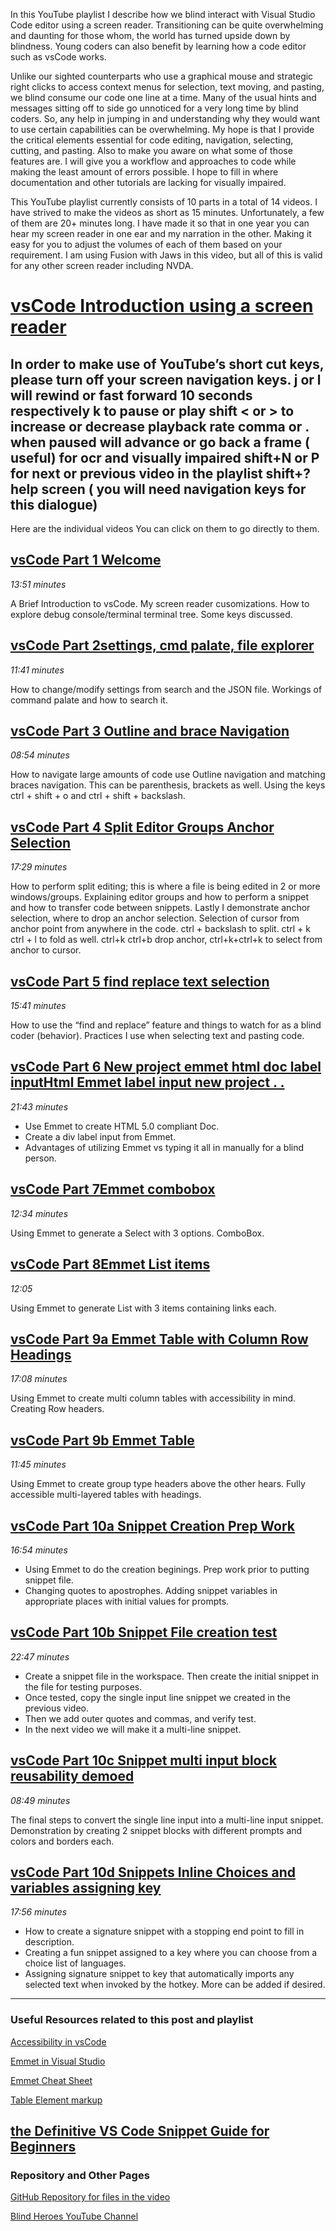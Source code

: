 In this YouTube playlist I describe how we blind interact with Visual Studio Code editor using a screen reader. Transitioning can be quite overwhelming and daunting for those whom, the world has turned upside down by blindness. Young coders can also benefit by learning how a code editor such as vsCode works.

Unlike our sighted counterparts who use a graphical mouse and strategic right clicks to access context menus for selection, text moving, and pasting, we blind consume our code one line at a time. Many of the usual hints and messages sitting off to side go unnoticed for a very long time by blind coders. So, any help in jumping in and understanding why they would want to use certain capabilities can be overwhelming. My hope is that I provide the critical elements essential for code editing, navigation, selecting, cutting, and pasting.  Also to make you aware on what some of those features are. I will give you a workflow and approaches to code while making the least amount of errors possible.  I hope to fill in where documentation and other tutorials are lacking for visually impaired.
   
This YouTube playlist currently consists of 10 parts in a total of 14 videos.  I have strived to make the videos as short as 15 minutes.  Unfortunately, a few of them are 20+ minutes long. I have made it so that in one year you can hear my screen reader in one ear and my narration in the other. Making it easy for you to adjust the volumes of each of them based on your requirement.
I am using Fusion with Jaws in this video, but all of this is valid for any other screen reader including NVDA.


[vsCode Introduction using a screen reader](https://youtube.com/playlist?list=PL8M4jaHx-cNhsqVpBztPNqgf2OHQZ57AJ)
======

In order to make use of YouTube’s short cut keys, please turn off your screen navigation keys.
j or l will rewind or fast forward 10 seconds respectively
k to pause or play
shift < or > to increase or decrease playback rate
comma or . when paused will advance or go back a frame ( useful) for ocr and visually impaired
shift+N or P for next or previous video in the playlist
shift+? help screen ( you will need navigation keys for this dialogue)
  ----

Here are the individual videos You can click on them to go directly to them.

  [vsCode Part 1 Welcome](https://youtu.be/6ZteovqUYfw)
 ----------

*13:51 minutes*

A Brief Introduction to vsCode. My screen reader cusomizations. How to explore debug console/terminal terminal tree. Some keys discussed.

[vsCode Part 2settings, cmd palate, file explorer](https://youtu.be/kU0fv01SNzg)
----------

*11:41 minutes*

How to change/modify settings from search and the JSON file. Workings of command palate and how to search it.

[vsCode Part 3 Outline and brace Navigation](https://youtu.be/4xYAFzUbk_k)
----------

*08:54 minutes*

How to navigate large amounts of code use Outline navigation and matching braces navigation.  This can be parenthesis, brackets as well. Using the keys ctrl + shift + o and ctrl + shift + backslash.

[vsCode Part 4 Split Editor Groups  Anchor Selection](https://youtu.be/vlnMT2LBu2s)
-----------

*17:29 minutes*

How to perform split editing; this is where a file is being edited in 2 or more windows/groups. Explaining editor groups and how to perform a snippet and how to transfer code between snippets.
Lastly I demonstrate anchor selection, where to drop an anchor selection. 
Selection of cursor from anchor point from anywhere in the code.
ctrl + backslash to split. ctrl + k ctrl + l to fold as well.
ctrl+k ctrl+b drop anchor, ctrl+k+ctrl+k to select from anchor to cursor.

[vsCode Part 5 find replace text selection](https://youtu.be/4FYUPZEEGiw)
---------

*15:41 minutes*

How to use the “find and replace” feature and things to watch for as a blind coder (behavior). Practices I use when selecting text and pasting code.

  [vsCode Part 6 New project emmet html doc label inputHtml Emmet label input new project . . ](https://youtu.be/9vegSgu7Izc)
 ----------

*21:43 minutes*

+ Use Emmet to create HTML 5.0 compliant Doc.
+ Create a div label input from Emmet.
+ Advantages of utilizing Emmet vs typing it all in manually for a blind person.


[vsCode Part 7Emmet  combobox](https://youtu.be/CPQ0EzgLrzM)
---------

*12:34 minutes*

Using Emmet to generate a Select with 3 options. ComboBox.

[vsCode Part 8Emmet  List items](https://youtu.be/2ENYC0MH3hM)
---------

*12:05*

Using Emmet to generate List with 3 items containing links each.

[vsCode Part 9a Emmet  Table with Column Row Headings](https://youtu.be/tYLKmtQboLU)
----------

*17:08 minutes*

Using Emmet to create multi column tables with accessibility in mind. Creating Row headers.

[vsCode Part 9b Emmet Table](https://youtu.be/srE0_Ir3LQw)
----------

*11:45 minutes*

Using Emmet to create group type headers above the other hears. Fully accessible multi-layered tables with headings.

[vsCode Part 10a  Snippet Creation Prep Work](https://youtu.be/i2R2xn66w1U)
----------

*16:54 minutes*

+ Using Emmet to do the creation beginings. Prep work prior to putting snippet file.
+ Changing quotes to apostrophes. Adding snippet variables in appropriate places with initial values for prompts.


[vsCode Part 10b Snippet File creation test](https://youtu.be/tC07LqH1DhA)
----------

*22:47 minutes*

+ Create a snippet file in the workspace. Then create the initial snippet in the file for testing purposes.
+ Once tested, copy the single input line snippet we created in the previous video.
+ Then we add outer quotes and commas, and verify test.
+ In the next video we will make it a multi-line snippet.

[vsCode Part 10c Snippet  multi input block reusability demoed](https://youtu.be/LicKmWDxPYY)
--------

*08:49 minutes*

The final steps to convert the single line input into a multi-line input snippet. Demonstration by creating 2 snippet blocks with different prompts and colors and borders each.

[vsCode Part 10d Snippets Inline Choices and variables assigning key](https://youtu.be/8WBlaDo5yiA)
---------

*17:56 minutes*

+ How to create a signature snippet with a stopping end point to fill in description.
+ Creating a fun snippet assigned to a key where you can choose from a choice list of languages. 
+ Assigning signature snippet to key that automatically imports any selected text when invoked by the hotkey. More can be added if desired.


 ---
### Useful Resources related to this post and playlist


[Accessibility in vsCode](https://code.visualstudio.com/docs/editor/accessibility)

[Emmet in Visual Studio](https://code.visualstudio.com/docs/editor/emmet)

[Emmet Cheat Sheet](https://docs.emmet.io/cheat-sheet/)

[Table Element markup](https://developer.mozilla.org/en-US/docs/Web/HTML/Element/table)

[the Definitive VS Code Snippet Guide for Beginners](https://www.freecodecamp.org/news/definitive-guide-to-snippets-visual-studio-code/)
  ---

### Repository and Other Pages 
  [GitHub Repository for files in the video](https://github.com/lewislwood/vsCode-Intro-YouTube)

[Blind Heroes YouTube Channel](https://www.youtube.com/channel/UCqFcEz-nT3NqHnq0H27oSdw)
